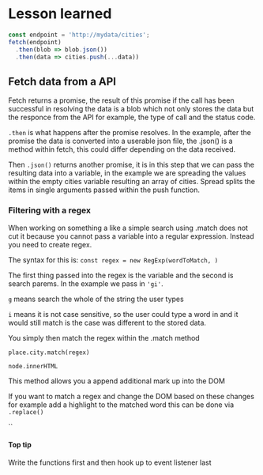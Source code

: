 # Lesson learned

```javascript
const endpoint = 'http://mydata/cities';
fetch(endpoint)
  .then(blob => blob.json())
  .then(data => cities.push(...data))
```

## Fetch data from a API

Fetch returns a promise, the result of this promise if the call has been successful in resolving the data is a blob which not only stores the data but the responce from the API for example, the type of call and the status code.

`.then` is what happens after the promise resolves. In the example, after the promise the data is converted into a userable json file, the .json() is a method within fetch, this could differ depending on the data received.

Then `.json()` returns another promise, it is in this step that we can pass the resulting data into a variable, in the example we are spreading the values within the empty cities variable resulting an array of cities. Spread splits the items in single arguments passed within the push function.

### Filtering with a regex

When working on something a like a simple search using .match does not cut it because you cannot pass a variable into a regular expression. Instead you need to create regex.

The syntax for this is:
`const regex = new RegExp(wordToMatch, )`

The first thing passed into the regex is the variable and the second is search parems. In the example we pass in `'gi'`.

`g` means search the whole of the string the user types

`i` means  it is not case sensitive, so the user could type a word in and it would still match is the case was different to the stored data.

You simply then match the regex within the .match method

`place.city.match(regex)`

`node.innerHTML`

This method allows you a append additional mark up into the DOM

If you want to match a regex and change the DOM based on these changes for example add a highlight to the matched word this can be done via `.replace()`

``

#### Top tip

Write the functions first and then hook up to event listener last
